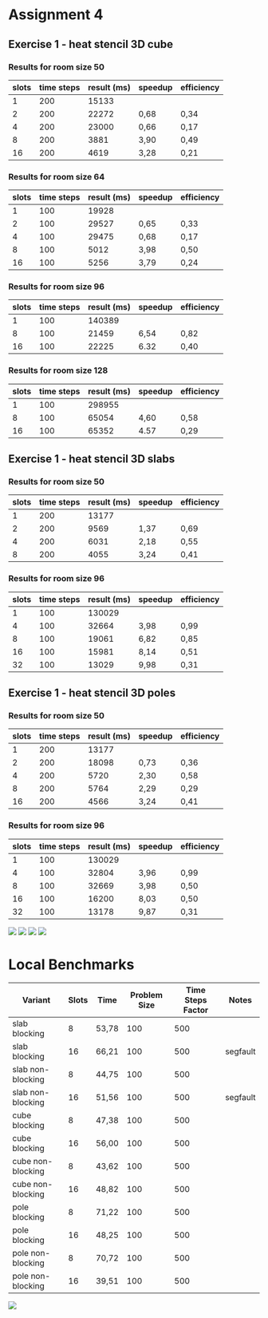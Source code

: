 # Assignment 4

## Exercise 1 - heat stencil 3D cube

### Results for room size 50

| slots | time steps | result (ms) | speedup | efficiency |
|-------|------------|-------------| ------- | ---------- |
| 1     | 200        | 15133       |         |            |
| 2     | 200        | 22272       | 0,68    | 0,34       |
| 4     | 200        | 23000       | 0,66    | 0,17       |
| 8     | 200        | 3881        | 3,90    | 0,49       |
| 16    | 200        | 4619        | 3,28    | 0,21       |

### Results for room size 64

| slots | time steps | result (ms) | speedup | efficiency |
|-------|------------|-------------| ------- | ---------- |
| 1     | 100        | 19928       |         |            |
| 2     | 100        | 29527       | 0,65    | 0,33       |
| 4     | 100        | 29475       | 0,68    | 0,17       |
| 8     | 100        | 5012        | 3,98    | 0,50       |
| 16    | 100        | 5256        | 3,79    | 0,24       |

### Results for room size 96

| slots | time steps | result (ms) | speedup | efficiency |
|-------|------------|-------------| ------- | ---------- |
| 1     | 100        | 140389      |         |            |
| 8     | 100        | 21459       | 6,54    | 0,82       |
| 16    | 100        | 22225       | 6.32    | 0,40       |

### Results for room size 128

| slots | time steps | result (ms) | speedup | efficiency |
|-------|------------|-------------| ------- | ---------- |
| 1     | 100        | 298955      |         |            |
| 8     | 100        | 65054       | 4,60    | 0,58       |
| 16    | 100        | 65352       | 4.57    | 0,29       |

## Exercise 1 - heat stencil 3D slabs

### Results for room size 50

| slots | time steps | result (ms) | speedup | efficiency |
|-------|------------|-------------| ------- | ---------- |
| 1     | 200        | 13177       |         |            |
| 2     | 200        | 9569        | 1,37    | 0,69       |
| 4     | 200        | 6031        | 2,18    | 0,55       |
| 8     | 200        | 4055        | 3,24    | 0,41       |

### Results for room size 96

| slots | time steps | result (ms) | speedup | efficiency |
|-------|------------|-------------| ------- | ---------- |
| 1     | 100        | 130029      |         |            |
| 4     | 100        | 32664       | 3,98    | 0,99       |
| 8     | 100        | 19061       | 6,82    | 0,85       |
| 16    | 100        | 15981       | 8,14    | 0,51       |
| 32    | 100        | 13029       | 9,98    | 0,31       |

## Exercise 1 - heat stencil 3D poles

### Results for room size 50

| slots | time steps | result (ms) | speedup | efficiency |
|-------|------------|-------------| ------- | ---------- |
| 1     | 200        | 13177       |         |            |
| 2     | 200        | 18098       | 0,73    | 0,36       |
| 4     | 200        | 5720        | 2,30    | 0,58       |
| 8     | 200        | 5764        | 2,29    | 0,29       |
| 16    | 200        | 4566        | 3,24    | 0,41       |

### Results for room size 96

| slots | time steps | result (ms) | speedup | efficiency |
|-------|------------|-------------| ------- | ---------- |
| 1     | 100        | 130029      |         |            |
| 4     | 100        | 32804       | 3,96    | 0,99       |
| 8     | 100        | 32669       | 3,98    | 0,50       |
| 16    | 100        | 16200       | 8,03    | 0,50       |
| 32    | 100        | 13178       | 9,87    | 0,31       |

![](images/speedup-room-size-96.svg)
![](images/speedup-room-size-50.svg)
![](images/efficiency-room-size-96.svg)
![](images/efficiency-room-size-50.svg)

# Local Benchmarks

| Variant            | Slots | Time  | Problem Size | Time Steps Factor | Notes    |
|--------------------|-------|-------|--------------|-------------------|----------|
| slab blocking      |     8 | 53,78 | 100          | 500               |          |
| slab blocking      |    16 | 66,21 | 100          | 500               | segfault |
| slab non-blocking  |     8 | 44,75 | 100          | 500               |          |
| slab non-blocking  |    16 | 51,56 | 100          | 500               | segfault |
| cube blocking      |     8 | 47,38 | 100          | 500               |          |
| cube blocking      |    16 | 56,00 | 100          | 500               |          |
| cube non-blocking  |     8 | 43,62 | 100          | 500               |          |
| cube non-blocking  |    16 | 48,82 | 100          | 500               |          |
| pole blocking      |     8 | 71,22 | 100          | 500               |          |
| pole blocking      |    16 | 48,25 | 100          | 500               |          |
| pole non-blocking  |     8 | 70,72 | 100          | 500               |          |
| pole non-blocking  |    16 | 39,51 | 100          | 500               |          |

![](images/blocking-vs-nonblocking.svg)
